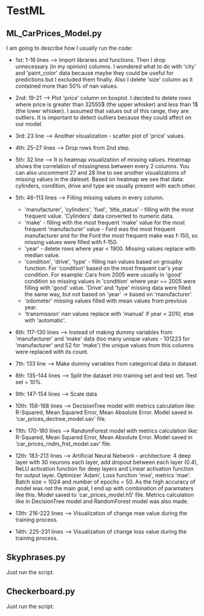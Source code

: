 # TestML

## ML_CarPrices_Model.py

I am going to describe how I usually run the code:

  - 1st: 1-16 lines --> Import libraries and functions. Then I drop unnecessary (in my opinion) columns. I wondered what to do with 'city' and 'paint_color' data because maybe they could be useful for predictions but I excluded them finally. Also I delete 'size' column as it contained more than 50% of nan values.
  
  - 2nd: 19-21 --> Plot 'price' column on boxplot. I decided to delete rows where price is greater than 32555$ (the upper whisker) and less than 1$ (the lower whisker). I assumed that values out of this range, they are outliers. It is important to detect outliers because they could affect on our model.
  
  - 3rd: 23 line --> Another visualization - scatter plot of 'price' values.
  
  - 4th: 25-27 lines --> Drop rows from 2nd step.
  
  - 5th: 32 line --> It is heatmap visualization of missing values. Heatmap shows the correlation of missingness between every 2 columns. You can also uncomment 27 and 28 line to see another visualizations of missing values in the dateset. Based on heatmap we see that data: cylinders, condition, drive and type are usually present with each other.
  
  - 5th: 46-113 lines --> Filling missing values in every column.
    - 'manufacturer', 'cylinders', 'fuel', 'title_status' - filling with the most frequent value. 'Cylinders' data converted to numeric data.
    - 'make' - filling with the most frequent 'make' value for the most frequent 'manufacturer' value - Ford was the most frequent manufacturer and for the Ford the most frequent make was f-150, so missing values were filled with f-150.
    - 'year' - delete rows where year < 1900. Missing values replace with median value.
    - 'condition', 'drive', 'type' - filling nan values based on groupby function. For 'condition' based on the most frequent car's year condition. For example: Cars from 2005 were usually in 'good' condition so missing values in 'condition' where year == 2005 were filling with 'good' value. 'Drive' and 'type' missing data were filled the same way, but not based on 'year' -> based on 'manufacturer'.
    - 'odometer' missing values filled with mean values from previous year.
    - 'transmission' nan values replace with 'manual' if year < 2010, else with 'automatic'.
  
  - 6th: 117-130 lines --> Instead of making dummy variables from 'manufacturer' and 'make' data (too many unique values - 101223 for 'manufacturer' and 52 for 'make') the unique values from this columns were replaced with its count.
  
  - 7th: 133 line --> Make dummy variables from categorical data in dataset.
  
  - 8th: 135-144 lines --> Split the dataset into training set and test set. Test set = 10%.
  
  - 9th: 147-154 lines --> Scale data
  
  - 10th: 158-168 lines --> DecisionTree model with metrics calculation like: R-Squared, Mean Squared Error, Mean Absolute Error. Model saved in 'car_prices_dectree_model.sav' file.
  
  - 11th: 170-180 lines --> RandomForest model with metrics calculation like: R-Squared, Mean Squared Error, Mean Absolute Error. Model saved in 'car_prices_rndm_frst_model.sav' file.
  
  - 12th: 183-213 lines --> Artificial Neural Network - architecture: 4 deep layer with 30 neurons each layer, add dropout between each layer (0.4), ReLU activation function for deep layers and Linear activation function for output layer. Optimizer 'Adam', Loss function 'mse', metrics 'mae'. Batch size = 1024 and number of epochs = 50. As the high accuracy of model was not the main goal, I end up with combination of paramaters like this. Model saved to 'car_prices_model.h5' file. Metrics calculation like in DecisionTree model and RandomForest model was also made.
  
  - 13th: 216-222 lines --> Visualization of change mae value during the training process.
  
  - 14th: 225-231 lines --> Visualization of change loss value during the training process.
  
  
  
## Skyphrases.py 
 Just run the script.
 
## Checkerboard.py
Just run the script.
  
